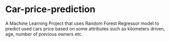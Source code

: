 # Car-price-prediction
A Machine Learning Project that uses Random Forest Regressor model to predict used cars price based on some attributes such as kilometers driven, age, number of previous owners etc.

